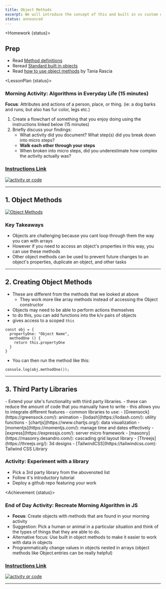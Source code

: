 ```yaml
---
title: Object Methods
excerpt: We will introduce the concept of this and built in vs custom object methods. This class requires a basic understanding of functions, methods, and objects.
status: announced
---
```


<script>
	import Homework from "$lib/components/Homework.svelte";
	import LessonPlan from "$lib/components/LessonPlan.svelte";
	import Achievement from "$lib/components/Achievement.svelte";
</script>

<Homework {status}>

<h2>Prep</h2>

- Read [Method definitions](https://developer.mozilla.org/en-US/docs/Web/JavaScript/Reference/Functions/Method_definitions)
- Reread [Standard built in objects](https://developer.mozilla.org/en-US/docs/Web/JavaScript/Reference/Global_Objects)
- Read [how to use object methods](https://www.digitalocean.com/community/tutorials/how-to-use-object-methods-in-javascript) by Tania Rascia

</Homework>

<LessonPlan {status}>

### Morning Activity: Algorithms in Everyday Life (15 minutes)

**Focus**: Attributes and actions of a person, place, or thing. (ie: a dog barks and runs; but also has fur color, legs etc.)

1. Create a flowchart of something that you enjoy doing using the instructions linked below (15 minutes)
2. Briefly discuss your findings:
   - What activity did you document? What step(s) did you break down into micro steps?
   - **Walk each other through your steps**
   - When broken into micro steps, did you underestimate how complex the activity actually was?

<a href="https://gist.github.com/lilyx13/423ffbe6e8da87497b134985ba90ab15">
  <h3>Instructions Link</h3>
  <img src="/images/qr-codes/algorithm-activity.png" alt="activity qr code" class="w-48">
</a>

---

<h2>1. Object Methods</h2>

[![Object Methods](/images/slides/cpnt-262/js-object-methods)](/slides/cpnt-262/js-object-methods)

### Key Takeaways

- Objects are challenging because you cant loop through them the way you can with arrays
- However if you need to access an object's properties in this way, you can use these methods
- Other object methods can be used to prevent future changes to an object's properties, duplicate an object, and other tasks

---

<h2>2. Creating Object Methods</h2>

- These are different from the methods that we looked at above
  - They work more like array methods instead of accessing the Object constructor
- Objects may need to be able to perform actions themselves
- to do this, you can add functions into the k/v pairs of objects
- gives access to a scoped `this`

```
const obj = {
  propertyOne: "Object Name",
  methodOne () {
    return this.propertyOne
  }
}
```

- You can then run the method like this:

```
console.log(obj.methodOne());
```

---

<h2>3. Third Party Libraries</h2>
- Extend your site's functionality with third party libraries.
  - these can reduce the amount of code that you manually have to write
  - this allows you to integrate different features
  - common libraries to use:
    - [Greensock](https://greensock.com/): animation
    - [lodash](https://lodash.com/): utility functions
    - [chartjs](https://www.chartjs.org/): data visualization
    - [momentjs](https://momentjs.com/): manage time and dates effectively
    - [express](https://expressjs.com/): server micro framework
    - [masonry](https://masonry.desandro.com/): cascading grid layout library
    - [Threejs](https://threejs.org/): 3d designs
    - [TailwindCSS](https://tailwindcss.com): Tailwind CSS Library

### Activity: Experiment with a library

- Pick a 3rd party library from the abovenoted list
- Follow it's introductory tutorial
- Deploy a github repo featuring your work

</LessonPlan>

<Achievement {status}>

### End of Day Activity: Recreate Morning Algorithm in JS

- **Focus**: Create objects with methods that are found in your morning activity
- Suggestion: Pick a human or animal in a particular situation and think of the types of things that they are able to do.
- Alternative focus: Use built in object methods to make it easier to work with data in objects
- Programmatically change values in objects nested in arrays (object methods like Object.entries can be really helpful)

<a href="https://gist.github.com/lilyx13/c81f1e72f83586efcd97206b806fd494">
  <h3>Instructions Link</h3>
  <img src="/images/qr-codes/algorithm-followup-activity.png" alt="activity qr code" class="w-48">
</a>

---

</Achievement>
